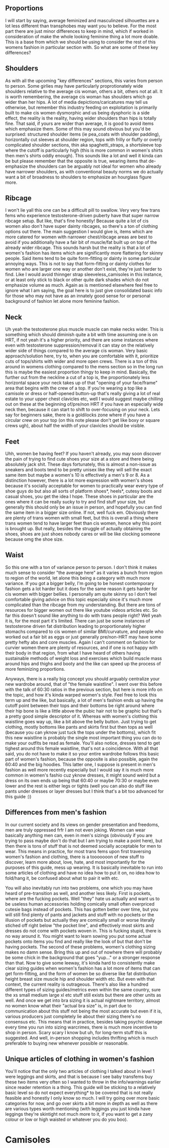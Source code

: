 ## Proportions

I will start by saying, average feminized and masculinzed silhouettes are a lot
less different than transphobes may want you to believe. For the most part there
are just minor differences to keep in mind, which if worked in consideration of
make the whole looking feminine thing a lot more doable. This is a base from
which we should be using to consider the rest of this womens fashion in
particular section with. So what are some of these key differences?

## Shoulders

As with all the upcoming "key differences" sections, this varies from person to
person. Some girlies may have particularly proprotionately wide shoulders
relative to the average cis woman, others a bit, others not at all. It is worth
remembering, the average cis woman has shoulders which go wider than her hips. A
lot of media depictions/caricatures may tell us otherwise, but remember this
industry feeding on exploitation is primarily built to make cis women dysmorphic
and us being dysphoric is a side effect, the reality is the reality, having
wider shoulders than hips is totally fine. That said, if yours are wider than
average, it is good to avoid items which emphasize them. Some of this may sound
obvious but you'd be surprised: structured shoulder items (ie pea_coats with
shoulder padding), horizontally cut sleeves at shoulder region, tops with frilly
or fluffy or overly complicated shoulder sections, thin aka spaghetti_straps, a
shortsleeve top where the cutoff is particularly high (this is more common in
women's shirts then men's shirts oddly enough). This sounds like a lot and well
it kinda can be but please remember that the opposite is true, wearing items
that de-emphasize the shoulders can be arguably not ideal for women who already
have narrower shoulders, as with conventional beauty norms we do actually want
a bit of broadness to shoulders to emphasize an hourglass figure more.

## Ribcage

I won't lie yall this one can be a difficult pill to swallow. Very very few
trans fems who experience testosterone-driven puberty have that super narrow
ribcage setup. But like, that's fine honestly! Because quite a lot of cis women
also don't have super dainty ribcages, so there's a ton of clothing options out
there. The main suggestion I would give is, items which are more catered for
women with narrower chest/ribcage areas are best to avoid if you additionally
have a fair bit of muscle/fat built up on top of the already wider ribcage. This
sounds harsh but the reality is that a lot of women's fashion has items which
are significantly more flattering for skinny people. Said items tend to be quite
form-fitting or dainty in some particular annoying ways. This is not to say that
form-fitting or dainty clothes for women who are larger one way or another don't
exist, they're just harder to find. Like I would avoid thinnger strap
sleeveless_camisoles in this instance, or at least only stick to black or other
quite dark shades which do not emphasize volume as much. Again as is mentioned
elsewhere feel free to ignore what I am saying, the goal here is to just give
consolidated basic info for those who may not have as an innately good sense for
or personal background of fashion let alone more feminine fashion.

## Neck

Uh yeah the testosterone plus muscle muscle can make necks wider. This is
something which should diminish quite a bit with time assuming one is on HRT, if
not yeah it's a higher priority, and there are some instances where even with
testosterone suppression/removal it can stay on the relatively wider side of
things compared to the average cis woman. Very basic approach/solution here, try
to, when you are comfortable with it, prioritize cuts of tops/shirts with wider
and more open crews. There is a ton of this around in womens clothing compared
to the mens section so in the long run this is maybe the easiest proportion
thingy to keep in mind. Basically, the further out from the neckline a cut of a
top is, the proportionately less horizontal space your neck takes up of that
"opening of your face/frame" area that begins with the crew of a top. If you're
wearing a top like a camisole or dress or half-opened button-up that's really
giving a lot of real estate to your upper chest clavicles etc, well I would
suggest maybe chilling out on these at the beginning of/pre/non HRT if you have
an especially wide neck then, because it can start to shift to over-focusing on
your neck. Lets say for beginners sake, there is a goldilocks zone where if you
have a circular crew on your top (on this note please don't get like boxy or
square crews ugh), about half the width of your clavicles should be visible.

## Feet

Uhh, women be having feet? If you haven't already, you may soon discover the
pain of trying to find cute shoes your size at a store and there being
absolutely jack shit. These days fortunately, this is almost a non-issue as
sneakers and boots tend to be pretty unisex like they will sell the exact same
item but maybe a women's 10 is effectively a men's 9 or 8. As a distinction
however, there is a lot more expression with women's shoes because it's socially
acceptable for women to practically wear every type of shoe guys do but also
all sorts of platform shoes*, heels*, cutesy boots and casual shoes, you get
the idea I hope. These shoes in particular are the ones where it can be really
sucky to try and find stuff your size, but generally this should only be an
issue in person, and hopefully you can find the same item in a bigger size
online. If not, well fuck em. Obviously there are plenty of trans women with
small feet, but this is overall a thing where trans women tend to have larger
feet than cis women, hence why this point is brought up. But really, besides
the struggle of actually obtaining the shoes, shoes are just shoes nobody cares
or will be like clocking someone because omg the shoe size.

## Waist

So this one with a ton of variance person to person. I don't think it makes
much sense to consider "the average here" as it varies a bunch from region to
region of the world, let alone this being a category with much more variance. If
you got a bigger belly, I'm going to be honest contemporary fashion gets a lot
harder but it does for the same reason it gets harder for cis women with bigger
bellies. I personally am quite skinny so I don't feel comfortable giving advice
on this topic especially since it's much more complicated than the ribcage from
my understanding. But there are tons of resources for bigger women out there
like youtube videos articles etc. So far this doesn't sound like anything to do
with trans people right? Well yeah it is, for the most part it's limited. There
can just be some instances of testosterone driven fat distribution leading to
proportionately higher stomachs compared to cis women of similar BMI/curvature,
and people who worked out a fair bit as eggs or just generally pre/non-HRT may
have some pretty hefty abs and core muscles. Again I can't comment on fashion
for curvier women there are plenty of resources, and if one is not happy with
their body in that region, from what I have heard of others having sustainable
methods of weight loss and exercises which build muscle mass around hips and
thighs and booty and the like can speed up the process of more feminizing
proportions.

Anyways, there is a really big concept you should arguably centralize your new
wardrobe around, that of "the female waistline". I went over this before with
the talk of 60:30 ratios in the previous section, but here is more info on the
topic, and how it's kinda warped women's style. Feel free to look this term up
and the like, but basically, a lot of men's fashion ends up having the cutoff
point between their tops and their bottoms be right around where their hip bone
is like a little above the pubic hair not to be graphic but that's a pretty good
simple descriptor of it. Whereas with women's clothing this waistline goes way
up, like a bit above the belly button. Just trying to get clothing, mostly 
bottoms like pants and skirts first but then tops as well (because you can
yknow just tuck the tops under the bottoms), which fit this new waistline is
probably the single most important thing you can do to make your outfits be read
as female. You'll also notice, dresses tend to get tighest around this female
waistline, that's not a coincidence. With all that said, you do not have to
make it so your entire wardrobe follows this basic part of women's fashion,
because the opposite is also possible, again the 60:40 and the big hoodies. This
latter one, I suppose is present in men's fashion as well more recently
especially but I would say it is much more common in women's fashio cuz yknow
dresses, it might sound weird but a dress on its own ends up being that 60:40
or maybe 70:30 or maybe even lower and the rest is either legs or tights (well
you can also do stuff like pants under dresses or layer dresses but I think
that's a bit too advanced for this guide :))

## Differences from men's fashion

In our current society and its views on gender presentation and freedoms, men
are truly oppressed frfr I am not even joking. Women can wear basically anything
men can, even in men's sizings (obviously if you are trying to pass maybe don't
do that but I am trying to make a point here), but then there is tons of stuff
that is not deemed socially acceptable for men to wear. This means in practice,
for most trans fems upon first traversing women's fashion and clothing, there is
a tooooooon of new stuff to discover, learn more about, love, hate, and most
importantly for the purposes of this guide, mess up wearing. It is basically
inevitable to run into some articles of clothing and have no idea how to put it
on, no idea how to fold/hang it, be confused about what to pair it with etc.

You will also inevitably run into two problems, one which you may have heard of
pre-transition as well, and another less likely. First is pockets, where are the
fucking pockets. Well "they" hate us actually and want us to be useless human
accessories holding comically small often overpriced cutesie bags instead of
pockets. This has gotten better over time, but you will still find plenty of
pants and jackets and stuff with no pockets or the illusion of pockets but
actually they are comically small or worse literally stiched off right below
"the pocket line", and effectively most skirts and dresses do not come with
pockets woven in. This is fucking stupid, there is no way around it. You might
want to learn sowing you put some actual pockets onto items you find and really
like the look of but that don't be having pockets. The second of these problems,
women's clothing sizing makes no damn sense. Bring this up and out of nowhere
there will probably be some chick in the background that goes "yup..." or a
stronger response than that. Now to give some leeway, it's kinda hard to
consistently make clear sizing guides when women's fashion has a lot more of
items that can get form-fitting, and the form of women be so diverse like fat
distribution height breast size muscle hip and shoulder width etc. But even with
that context, the current reality is outrageous. There's also like a hundred
different types of sizing guides/metrics even within the same country, sure the
xs small medium large xl etc stuff still exists but there are other units as
well. And once we get into bra sizing it is actual nightmare territory, almost
no women know what their "actual bra size" is, in part due to communication
about this stuff not being the most accurate but even if it is, various
producers just completely lie about their sizing there's no consensus etc. This
means that in practice, besides taking psychic damage every time you run into
sizing warcrimes, there is much more incentive to shop in person. Scary scary I
know but uh, for long-term stuff this is suggested. And well, in-person shopping
includes thrifting which is much preferable to buying new whenever possible or
reasonable.

## Unique articles of clothing in women's fashion

You'll notice that the only two articles of clothing I talked about in level 1
were leggings and skirts, and that is because I see baby transfems buy these
two items very often so I wanted to throw in the info/warnings earlier since
reader retention is a thing. This guide will be sticking to a relatively basic
level so do not expect everything* to be covered that is not really feasible and
honestly I only know so much. I will try going over more basic categories for
now, and go over skirts a bit more in depth as well as there are various types
worth mentioning (with leggings you just kinda have leggings they're skintight
not much more to it, if you want to get a zany colour or low or high waisted or
whatever you do you boo).

# Camisoles

